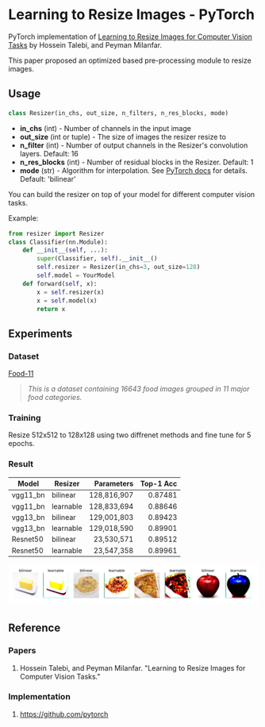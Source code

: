 # Learning to Resize Images - PyTorch
PyTorch implementation of [Learning to Resize Images for Computer Vision Tasks](https://arxiv.org/abs/2103.09950) by Hossein Talebi, and Peyman Milanfar.

This paper proposed an optimized based pre-processing module to resize images.
## Usage
```python
class Resizer(in_chs, out_size, n_filters, n_res_blocks, mode)
```

* **in_chs** (int) - Number of channels in the input image
* **out_size** (int or tuple) - The size of images the resizer resize to
* **n_filter** (int) - Number of output channels in the Resizer's convolution layers. Default: 16
* **n_res_blocks** (int) - Number of residual blocks in the Resizer. Default: 1
* **mode** (str) - Algorithm for interpolation. See [PyTorch docs](https://pytorch.org/docs/stable/generated/torch.nn.functional.interpolate.html) for details. Default: 'bilinear'

You can build the resizer on top of your model for different computer vision tasks.

Example:
```python
from resizer import Resizer
class Classifier(nn.Module):
    def __init__(self, ...):
        super(Classifier, self).__init__()
        self.resizer = Resizer(in_chs=3, out_size=128)
        self.model = YourModel
    def forward(self, x):
        x = self.resizer(x)
        x = self.model(x)
        return x
```

## Experiments
### Dataset
[Food-11](https://www.kaggle.com/vermaavi/food11)
> *This is a dataset containing 16643 food images grouped in 11 major food categories.*

### Training
Resize 512x512 to 128x128 using two diffrenet methods and fine tune for 5 epochs. 

### Result
| Model  |Resizer  |Parameters  |Top-1 Acc|
|--------|---------|-----------:|--------:|
|vgg11_bn|bilinear |128,816,907 |0.87481  |
|vgg11_bn|learnable|128,833,694 |0.88646  |
|vgg13_bn|bilinear |129,001,803 |0.89423  |
|vgg13_bn|learnable|129,018,590 |0.89901  |
|Resnet50|bilinear |23,530,571  |0.89512  |
|Resnet50|learnable|23,547,358  |0.89961  |

![image](./img/result.png)

## Reference

### Papers
1. Hossein Talebi, and Peyman Milanfar. "Learning to Resize Images for Computer Vision Tasks."

### Implementation
1. https://github.com/pytorch